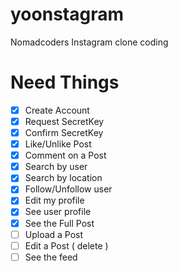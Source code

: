 # yoonstagram

Nomadcoders Instagram clone coding

# Need Things

- [x] Create Account
- [x] Request SecretKey
- [x] Confirm SecretKey
- [x] Like/Unlike Post
- [x] Comment on a Post
- [x] Search by user
- [x] Search by location
- [x] Follow/Unfollow user
- [x] Edit my profile
- [x] See user profile
- [x] See the Full Post
- [ ] Upload a Post
- [ ] Edit a Post ( delete )
- [ ] See the feed
